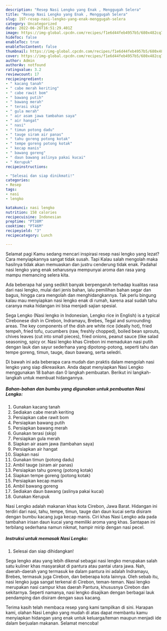 ```yaml
---
description: "Resep Nasi Lengko yang Enak , Menggugah Selera"
title: "Resep Nasi Lengko yang Enak , Menggugah Selera"
slug: 197-resep-nasi-lengko-yang-enak-menggugah-selera
category: Uncategorized
date: 2022-06-26T16:51:29.401Z
image: https://img-global.cpcdn.com/recipes/f1e6d44feb4957b5/680x482cq70/nasi-lengko-foto-resep-utama.jpg
hideToc: false
enableToc: true
enableTocContent: false
thumbnail: https://img-global.cpcdn.com/recipes/f1e6d44feb4957b5/680x482cq70/nasi-lengko-foto-resep-utama.jpg
cover: https://img-global.cpcdn.com/recipes/f1e6d44feb4957b5/680x482cq70/nasi-lengko-foto-resep-utama.jpg
author: Admin
authorAv: notfound
ratingvalue: 3.2
reviewcount: 17
recipeingredient:
- " kacang tanah"
- " cabe merah keriting"
- " cabe rawit bom"
- " bawang putih"
- " bawang merah"
- " terasi skip"
- " gula merah"
- " air asam jawa tambahan saya"
- " air hangat"
- " nasi"
- " timun potong dadu"
- " tauge siram air panas"
- " tahu goreng potong kotak"
- " tempe goreng potong kotak"
- " kecap manis"
- " bawang goreng"
- " daun bawang aslinya pakai kucai"
- " Kerupuk"
recipeinstructions:

- "Selesai dan siap dinikmati!"
categories:
- Resep
tags:
- nasi
- lengko

katakunci: nasi lengko 
nutrition: 158 calories
recipecuisine: Indonesian
preptime: "PT38M"
cooktime: "PT46M"
recipeyield: "3"
recipecategory: Lunch

---
```



Selamat pagi Kamu sedang mencari inspirasi resep nasi lengko yang lezat? Cara menyiapkannya sangat tidak susah. Tapi Kalau salah mengolah maka hasilnya tidak akan memuaskan dan justru cenderung tidak enak. Padahal nasi lengko yang enak seharusnya mempunyai aroma dan rasa yang mampu memancing selera kita.


Ada beberapa hal yang sedikit banyak berpengaruh terhadap kualitas rasa dari nasi lengko, mulai dari jenis bahan, lalu pemilihan bahan segar dan bagus, hingga cara mengolah dan menghidangkannya. Tak perlu bingung kalau mau menyiapkan nasi lengko enak di rumah, karena asal sudah tahu caranya maka hidangan ini bisa menjadi sajian spesial.

Sega Lengko (Nasi lengko in Indonesian, Lengko rice in English) is a typical Cirebonese dish in Cirebon, Indramayu, Brebes, Tegal and surrounding areas. The key components of the dish are white rice (ideally hot), fried tempeh, fried tofu, cucumbers (raw, freshly chopped), boiled bean sprouts, chives leaves (cut into small pieces), fried onions, peanut sauce (like salad seasoning, spicy or. Nasi lengko khas Cirebon ini memadukan nasi putih dengan lauk dan sayur sederhana yang dipotong-potong, seperti tahu dan tempe goreng, timun, tauge, daun bawang, serta seledri.


Di bawah ini ada beberapa cara mudah dan praktis dalam mengolah nasi lengko yang siap dikreasikan. Anda dapat menyiapkan Nasi Lengko menggunakan 18 bahan dan 0 langkah pembuatan. Berikut ini langkah-langkah untuk membuat hidangannya.

<!--inarticleads1-->

##### Bahan-bahan dan bumbu yang digunakan untuk pembuatan Nasi Lengko:

1. Gunakan  kacang tanah
1. Sediakan  cabe merah keriting
1. Persiapkan  cabe rawit bom
1. Persiapkan  bawang putih
1. Persiapkan  bawang merah
1. Gunakan  terasi (skip)
1. Persiapkan  gula merah
1. Siapkan  air asam jawa (tambahan saya)
1. Persiapkan  air hangat
1. Siapkan  nasi
1. Gunakan  timun (potong dadu)
1. Ambil  tauge (siram air panas)
1. Persiapkan  tahu goreng (potong kotak)
1. Siapkan  tempe goreng (potong kotak)
1. Persiapkan  kecap manis
1. Ambil  bawang goreng
1. Sediakan  daun bawang (aslinya pakai kucai)
1. Gunakan  Kerupuk


Nasi Lengko adalah makanan khas kota Cirebon, Jawa Barat. Hidangan ini terdiri dari nasi, tahu, tempe, timun, tauge dan daun kucai serta disiram dengan bumbu kacang juga kecap manis. Ciri khas Nasi Lengko ada pada tambahan irisan daun kucai yang memiliki aroma yang khas. Santapan ini terbilang sederhana namun nikmat, hampir mirip dengan nasi pecel. 

<!--inarticleads2-->

##### Instruksi untuk memasak Nasi Lengko:


1. Selesai dan siap dihidangkan!

Sega lengko atau yang lebih dikenal sebagai nasi lengko merupakan salah satu kuliner khas masyarakat di pantura atau pantai utara jawa. Nah, daerah-daerah yang termasuk ke dalam pantura ini adalah Indramayu, Brebes, termasuk juga Cirebon, dan beberapa kota lainnya. Oleh sebab itu, nasi lengko juga sangat terkenal di Cirebon, teman-teman. Nasi lengko merupakan nasi campur khas daerah Pantura, khususnya Cirebon dan sekitarnya. Seperti namanya, nasi lengko disajikan dengan berbagai lauk pendamping dan disiram dengan saus kacang. 

Terima kasih telah membaca resep yang kami tampilkan di sini. Harapan kami, olahan Nasi Lengko yang mudah di atas dapat membantu kamu menyiapkan hidangan yang enak untuk keluarga/teman maupun menjadi ide dalam berjualan makanan. Selamat mencoba!
